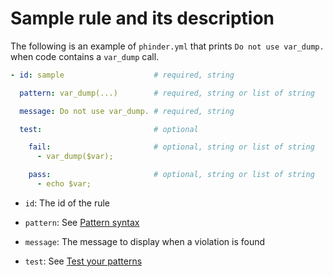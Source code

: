 # Sample rule and its description

The following is an example of `phinder.yml` that prints `Do not use var_dump.` when code contains a `var_dump` call.

```yml
- id: sample                    # required, string

  pattern: var_dump(...)        # required, string or list of string

  message: Do not use var_dump. # required, string

  test:                         # optional

    fail:                       # optional, string or list of string
      - var_dump($var);

    pass:                       # optional, string or list of string
      - echo $var;
```

- `id`: The id of the rule

- `pattern`: See [Pattern syntax](./pattern.md)

- `message`: The message to display when a violation is found

- `test`: See [Test your patterns](./testing.md)
